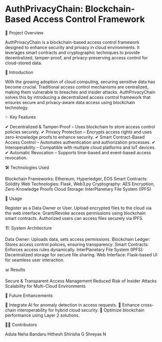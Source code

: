# AuthPrivacyChain: Blockchain-Based Access Control Framework

📌 Project Overview

AuthPrivacyChain is a blockchain-based access control framework designed to enhance security and privacy in cloud environments. It leverages smart contracts and cryptographic techniques to provide decentralized, tamper-proof, and privacy-preserving access control for cloud-stored data.

📖 Introduction

With the growing adoption of cloud computing, securing sensitive data has become crucial. Traditional access control mechanisms are centralized, making them vulnerable to breaches and insider attacks. AuthPrivacyChain solves this by introducing a decentralized access control framework that ensures secure and privacy-aware data access using blockchain technology.

✨ Key Features

✔ Decentralized & Tamper-Proof – Uses blockchain to store access control policies securely.
✔ Privacy Protection – Encrypts access rights and uses zero-knowledge proofs to enhance security.
✔ Smart Contract-Based Access Control – Automates authentication and authorization processes.
✔ Interoperability – Compatible with multiple cloud platforms and IoT devices.
✔ Automatic Revocation – Supports time-based and event-based access revocation.

🛠 Technologies Used

Blockchain Frameworks: Ethereum, Hyperledger, EOS
Smart Contracts: Solidity
Web Technologies: Flask, Web3.py
Cryptography: AES Encryption, Zero-Knowledge Proofs
Cloud Storage: InterPlanetary File System (IPFS)

🚀 Usage

Register as a Data Owner or User.
Upload encrypted files to the cloud via the web interface.
Grant/Revoke access permissions using blockchain smart contracts.
Authorized users can access files securely via IPFS.

🏗 System Architecture

Data Owner: Uploads data, sets access permissions.
Blockchain Ledger: Stores access control policies, ensuring transparency.
Smart Contracts: Enforces access rules dynamically.
InterPlanetary File System (IPFS): Decentralized storage for secure file sharing.
Web Interface: Flask-based UI for seamless user interaction.

📊 Results

Secure & Transparent Access Management
Reduced Risk of Insider Attacks
Scalability for Multi-Cloud Environments

🔮 Future Enhancements

🔹 Integrate AI for anomaly detection in access requests.
🔹 Enhance cross-chain interoperability for hybrid cloud security.
🔹 Optimize blockchain performance using Layer 2 solutions.

👨‍💻 Contributors

Adula Neha
Bandaru Hithesh
Shirisha G
Shreyas N
